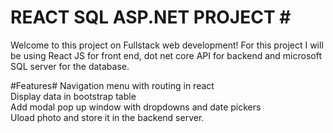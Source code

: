 # REACT SQL ASP.NET PROJECT #<br>


Welcome to this project on Fullstack web development! For this project I will be using React JS for front end, dot net core API for backend and 
microsoft SQL server for the database.

#Features#
Navigation menu with routing in react<br> 
Display data in bootstrap table <br>
Add modal pop up window with dropdowns and date pickers <br>
Uload photo and store it in the backend server.<br>
